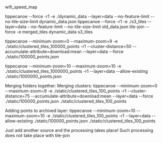 wifi_speed_map

tippecanoe --force -r1 -e ./dynamic_data --layer=data --no-feature-limit --no-tile-size-limit dynamic_data.json
tippecanoe --force -r1 -e ./s3_tiles --layer=data --no-feature-limit --no-tile-size-limit old_data.json
tile-join --force -e merged_tiles dynamic_data s3_tiles

tippecanoe --minimum-zoom=0 --maximum-zoom=9 -e ./static/clustered_tiles_100000_points -r1  --cluster-distance=50 --accumulate-attribute=download:mean --layer=data --force ./static/100000_points.json

tippecanoe --minimum-zoom=10 --maximum-zoom=10 -e ./static/clustered_tiles_1000000_points -r1 --layer=data --allow-existing ./static/1000000_points.json

Merging folders together:
Merging clusters: tippecanoe --minimum-zoom=0 --maximum-zoom=9 -e ./static/clustered_tiles_100_points -r1  --cluster-distance=75 --accumulate-attribute=download:mean --layer=data --force ./static/100000_points.json ./static/clustered_tiles_100_points

Adding points to archived layer: tippecanoe --minimum-zoom=10 --maximum-zoom=10 -e ./static/clustered_tiles_100_points -r1 --layer=data --allow-existing ./static/100000_points.json ./static/clustered_tiles_100_points

Just add another source and the processing takes place! Such processing does not take place with tile-join
